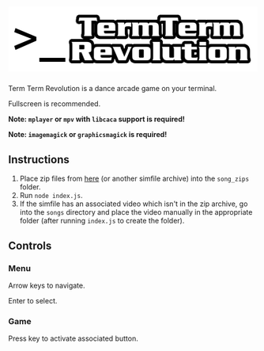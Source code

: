 # ![TTR logo](https://github.com/jordanbuchman/termtermrevolution/raw/master/logo.png)

Term Term Revolution is a dance arcade game on your terminal.

Fullscreen is recommended.

**Note: `mplayer` or `mpv` with `libcaca` support is required!**

**Note: `imagemagick` or `graphicsmagick` is required!**

## Instructions

1. Place zip files from [here](https://zenius-i-vanisher.com/v5.2/simfiles.php) (or another simfile archive) into the `song_zips` folder.
2. Run `node index.js`.
3. If the simfile has an associated video which isn't in the zip archive, go into the `songs` directory and place the video manually in the appropriate folder (after running `index.js` to create the folder).

## Controls

### Menu
Arrow keys to navigate.

Enter to select.

### Game
Press key to activate associated button.
